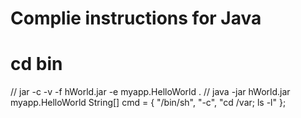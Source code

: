 # Complie instructions for Java

# cd bin
// jar -c -v -f hWorld.jar -e  myapp.HelloWorld .
// java -jar hWorld.jar myapp.HelloWorld
String[] cmd = { "/bin/sh", "-c", "cd /var; ls -l" };
